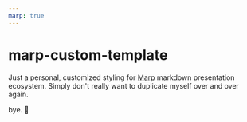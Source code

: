 ```yaml
---
marp: true
---
```



# marp-custom-template

Just a personal, customized styling for [Marp](https://marp.app/) markdown presentation ecosystem. Simply don't really want to duplicate myself over and over again.

bye. :wave:

